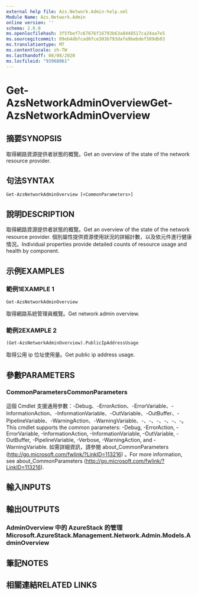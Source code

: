 ```yaml
---
external help file: Azs.Network.Admin-help.xml
Module Name: Azs.Network.Admin
online version: ''
schema: 2.0.0
ms.openlocfilehash: 3f5fbef7c67676f16793b63a8448517ca24aa7e5
ms.sourcegitcommit: 09eb4dbfcad6fce303b793dafe9bebdef589db03
ms.translationtype: MT
ms.contentlocale: zh-TW
ms.lasthandoff: 08/08/2020
ms.locfileid: "93968061"
---
```

# <span data-ttu-id="a95d6-101">Get-AzsNetworkAdminOverview</span><span class="sxs-lookup"><span data-stu-id="a95d6-101">Get-AzsNetworkAdminOverview</span></span>

## <span data-ttu-id="a95d6-102">摘要</span><span class="sxs-lookup"><span data-stu-id="a95d6-102">SYNOPSIS</span></span>
<span data-ttu-id="a95d6-103">取得網路資源提供者狀態的概覽。</span><span class="sxs-lookup"><span data-stu-id="a95d6-103">Get an overview of the state of the network resource provider.</span></span>

## <span data-ttu-id="a95d6-104">句法</span><span class="sxs-lookup"><span data-stu-id="a95d6-104">SYNTAX</span></span>

```
Get-AzsNetworkAdminOverview [<CommonParameters>]
```

## <span data-ttu-id="a95d6-105">說明</span><span class="sxs-lookup"><span data-stu-id="a95d6-105">DESCRIPTION</span></span>
<span data-ttu-id="a95d6-106">取得網路資源提供者狀態的概覽。</span><span class="sxs-lookup"><span data-stu-id="a95d6-106">Get an overview of the state of the network resource provider.</span></span> <span data-ttu-id="a95d6-107">個別屬性提供資源使用狀況的詳細計數，以及依元件進行健康情況。</span><span class="sxs-lookup"><span data-stu-id="a95d6-107">Individual properties provide detailed counts of resource usage and health by component.</span></span>

## <span data-ttu-id="a95d6-108">示例</span><span class="sxs-lookup"><span data-stu-id="a95d6-108">EXAMPLES</span></span>

### <span data-ttu-id="a95d6-109">範例1</span><span class="sxs-lookup"><span data-stu-id="a95d6-109">EXAMPLE 1</span></span>
```
Get-AzsNetworkAdminOverview
```

<span data-ttu-id="a95d6-110">取得網路系統管理員概覽。</span><span class="sxs-lookup"><span data-stu-id="a95d6-110">Get network admin overview.</span></span>

### <span data-ttu-id="a95d6-111">範例2</span><span class="sxs-lookup"><span data-stu-id="a95d6-111">EXAMPLE 2</span></span>
```
(Get-AzsNetworkAdminOverview).PublicIpAddressUsage
```

<span data-ttu-id="a95d6-112">取得公用 ip 位址使用量。</span><span class="sxs-lookup"><span data-stu-id="a95d6-112">Get public ip address usage.</span></span>

## <span data-ttu-id="a95d6-113">參數</span><span class="sxs-lookup"><span data-stu-id="a95d6-113">PARAMETERS</span></span>

### <span data-ttu-id="a95d6-114">CommonParameters</span><span class="sxs-lookup"><span data-stu-id="a95d6-114">CommonParameters</span></span>
<span data-ttu-id="a95d6-115">這個 Cmdlet 支援通用參數：-Debug、-ErrorAction、-ErrorVariable、-InformationAction、-InformationVariable、-OutVariable、-OutBuffer、-PipelineVariable、-WarningAction、-WarningVariable、-、-、-、-、-、-。</span><span class="sxs-lookup"><span data-stu-id="a95d6-115">This cmdlet supports the common parameters: -Debug, -ErrorAction, -ErrorVariable, -InformationAction, -InformationVariable, -OutVariable, -OutBuffer, -PipelineVariable, -Verbose, -WarningAction, and -WarningVariable.</span></span> <span data-ttu-id="a95d6-116">如需詳細資訊，請參閱 about_CommonParameters (http://go.microsoft.com/fwlink/?LinkID=113216) 。</span><span class="sxs-lookup"><span data-stu-id="a95d6-116">For more information, see about_CommonParameters (http://go.microsoft.com/fwlink/?LinkID=113216).</span></span>

## <span data-ttu-id="a95d6-117">輸入</span><span class="sxs-lookup"><span data-stu-id="a95d6-117">INPUTS</span></span>

## <span data-ttu-id="a95d6-118">輸出</span><span class="sxs-lookup"><span data-stu-id="a95d6-118">OUTPUTS</span></span>

### <span data-ttu-id="a95d6-119">AdminOverview 中的 AzureStack 的管理</span><span class="sxs-lookup"><span data-stu-id="a95d6-119">Microsoft.AzureStack.Management.Network.Admin.Models.AdminOverview</span></span>

## <span data-ttu-id="a95d6-120">筆記</span><span class="sxs-lookup"><span data-stu-id="a95d6-120">NOTES</span></span>

## <span data-ttu-id="a95d6-121">相關連結</span><span class="sxs-lookup"><span data-stu-id="a95d6-121">RELATED LINKS</span></span>
